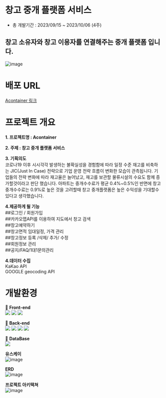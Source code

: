 # 창고 중개 플랫폼 서비스
- 총 개발기간 : 2023/09/15 ~ 2023/10/06 (4주)
## 창고 소유자와 창고 이용자를 연결해주는 중개 플랫폼 입니다.
![image](https://github.com/JMmandoo/container_project/assets/139545432/02fe723d-54cf-4a5c-b883-9d338ac16205)


# 배포 URL
[Acontainer 링크](http://43.203.94.3/)

# 프로젝트 개요

**1. 프로젝트명 : Acontainer**

**2. 주제 : 창고 중개 플랫폼 서비스**

**3. 기획의도**<br/>
코로나19 이후 시시각각 발생하는 불확실성을 경험함에 따라 일정 수준 재고를 비축하는 JIC(Just In Case) 전략으로 기업 운영 전략 흐름이 변화한 모습이 관측됩니다.
기업들의 전략 변화에 따라 재고율은 늘어났고, 재고를 보관할 물류시설의 수요도 함께 증가할것이라고 판단 했습니다.
아파트는 중개수수료가 평균 0.4%~0.5%인 반면에 창고 중개수수료는 0.9%로 높은 것을 고려할때 창고 중개플랫폼은 높은 수익성을 기대할수 있다고 생각했습니다.

**4.제공하게 될 기능**<br/>
##로그인 / 회원가입<br/>
##카카오맵API를 이용하여 지도에서 창고 검색<br/>
##창고예약하기<br/>
##창고면적 임대일정, 가격 관리<br/>
##창고정보 등록 /삭제/ 추가/ 수정<br/>
##회원정보 관리<br/>
##공지/FAQ/1대1문의관리<br/>

**4.데이터 수집**<br/>
KaKao API<br/>
GOOGLE geocoding API

# 개발환경<br/> 
📌 **Front-end**<br/>
<img src="https://img.shields.io/badge/html5-E34F26?style=for-the-badge&logo=html5&logoColor=white"> <img src="https://img.shields.io/badge/css3-1572B6?style=for-the-badge&logo=css3&logoColor=white">
<img src="https://img.shields.io/badge/JavaScript-F7DF1E?style=for-the-badge&logo=JavaScript&logoColor=white"> 


📌 **Back-end**<br/>
<img src="https://img.shields.io/badge/amazonaws-232F3E?style=for-the-badge&logo=amazonaws&logoColor=white">
<img src="https://img.shields.io/badge/docker-2496ED?style=for-the-badge&logo=docker&logoColor=white">
<img src="https://img.shields.io/badge/springboot-2496ED?style=for-the-badge&logo=springboot&logoColor=white">
<img src="https://img.shields.io/badge/Springboot-6DB33F?style=flat-square&logo=Springboot&logoColor=white"/>

📌 **DataBase**<br/>
<img src="https://img.shields.io/badge/mariadb-003545?style=for-the-badge&logo=mariadb&logoColor=white"> 

**유스케이**<br/>
![image](https://github.com/JMmandoo/container_project/assets/139545432/d9b07f0a-3a68-4be0-961b-86b084e4871c)

**ERD**<br/>
![image](https://github.com/JMmandoo/container_project/assets/139545432/78ce7e40-854f-41de-bb44-90d29853e95b)

**프로젝트 아키택쳐**<br/>
![image](https://github.com/JMmandoo/container_project/assets/139545432/13dcd1db-db64-4054-97d1-1b86201622ef)




